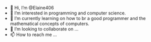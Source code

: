 - 👋 Hi, I’m @Elaine406
- 👀 I’m interested in programming and computer science.
- 🌱 I’m currently learning on how to br a good programmer and the mathematical concepts of computers.
- 💞️ I’m looking to collaborate on ...
- 📫 How to reach me ...

<!---
Elaine406/Elaine406 is a ✨ special ✨ repository because its `README.md` (this file) appears on your GitHub profile.
You can click the Preview link to take a look at your changes.
--->
